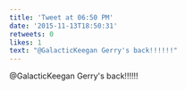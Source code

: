 ```yaml
---
title: 'Tweet at 06:50 PM'
date: '2015-11-13T18:50:31'
retweets: 0
likes: 1
text: "@GalacticKeegan Gerry's back!!!!!!"
---
```

@GalacticKeegan Gerry's back!!!!!!